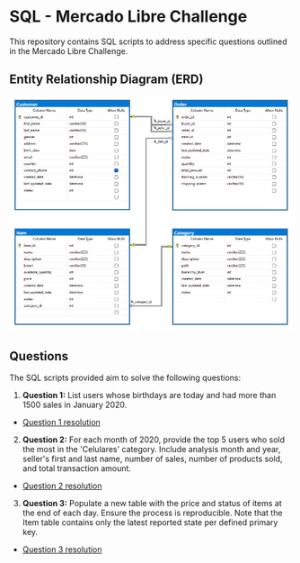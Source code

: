 # SQL - Mercado Libre Challenge
This repository contains SQL scripts to address specific questions outlined in the Mercado Libre Challenge.

## Entity Relationship Diagram (ERD) 
![entity_relationship_diagram_meli_challenge](ERD_meli_challenge.png)

## Questions
The SQL scripts provided aim to solve the following questions:

1. **Question 1:** List users whose birthdays are today and had more than 1500 sales in January 2020.
- [Question 1 resolution](https://github.com/AugustoCarloPareja/meli_etl_challenge/blob/master/SQL/respuestas_negocio.sql#L1-L17)
2. **Question 2:** For each month of 2020, provide the top 5 users who sold the most in the 'Celulares' category. Include analysis month and year, seller's first and last name, number of sales, number of products sold, and total transaction amount.
- [Question 2 resolution](https://github.com/AugustoCarloPareja/meli_etl_challenge/blob/master/SQL/respuestas_negocio.sql#L18-L51)
3. **Question 3:** Populate a new table with the price and status of items at the end of each day. Ensure the process is reproducible. Note that the Item table contains only the latest reported state per defined primary key.
- [Question 3 resolution](https://github.com/AugustoCarloPareja/meli_etl_challenge/blob/master/SQL/respuestas_negocio.sql#L52-L71)